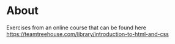# About

Exercises from an online course that can be found here https://teamtreehouse.com/library/introduction-to-html-and-css